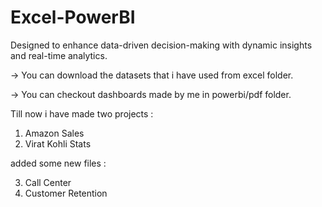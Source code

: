 # Excel-PowerBI

Designed to enhance data-driven decision-making with dynamic insights and real-time analytics.

-> You can download the datasets that i have used from excel folder.

-> You can checkout dashboards made by me in powerbi/pdf folder.

Till now i have made two projects :

1)  Amazon Sales
2)  Virat Kohli Stats

added some new files :

3) Call Center
4) Customer Retention